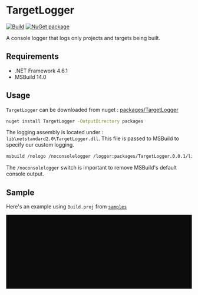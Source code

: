 # TargetLogger

[![Build](https://github.com/joeltankam/msbuild-target-logger/workflows/build/badge.svg)](https://github.com/joeltankam/msbuild-target-logger/actions)
[![NuGet package](https://img.shields.io/nuget/v/TargetLogger.svg)](https://www.nuget.org/packages/TargetLogger/)

A console logger that logs only projects and targets being built.

## Requirements

- .NET Framework 4.6.1
- MSBuild 14.0

## Usage

`TargetLogger` can be downloaded from nuget : [packages/TargetLogger](https://www.nuget.org/packages/TargetLogger/)

```bash
nuget install TargetLogger -OutputDirectory packages
```

The logging assembly is located under : `lib\netstandard2.0\TargetLogger.dll`. This file is passed to MSBuild to specify our custom logging. 

```bash
msbuild /nologo /noconsolelogger /logger:packages/TargetLogger.0.0.1/lib/netstandar2.0/TargetLogger.dll
```

The `/noconsolelogger` switch is important to remove MSBuild's default console output.

## Sample

Here's an example using `Build.proj` from [`samples`](samples)

![Sample gif](./docs/sample.gif)
